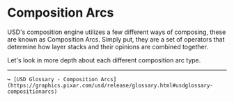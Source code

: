 # Composition Arcs

USD's composition engine utilizes a few different ways of composing, these are known as Composition Arcs. Simply put, they are a set of operators that determine how layer stacks and their opinions are combined together.

Let's look in more depth about each different composition arc type.

---

```admonish note title=""
↪ [USD Glossary - Composition Arcs](https://graphics.pixar.com/usd/release/glossary.html#usdglossary-compositionarcs)
```